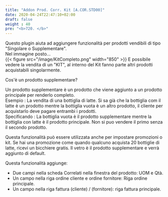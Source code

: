 ```yaml
---
title: "Addon Prod. Corr. Kit [A.COR.STD00]"
date: 2020-04-24T22:47:10+02:00
draft: false
weight : 40
pre: "<b>720. </b>"
---
```


Questo plugin aiuta ad aggiungere funzionalità per prodotti vendibili di tipo "Singolare o Supplementare".<br>
Nel immagine posto...<br>
{{< figure src="/image/KitCompleto.png"  width="850"  >}}
E possibile vedere la vendita di un "KIT", al interno del Kit fanno parte altri prodotti acquistabili singolarmente.

Cos'è un prodotto supplementare? <br>

Un prodotto supplementare è un prodotto che viene aggiunto a un prodotto principale per renderlo completo.<br>
Esempio : La vendita di una bottiglia di latte. Si sa già che la bottiglia com il latte è un prodotto mentre la bottiglia vuota è un altro prodotto, il cliente per acquistarlo deve pagare entrambi i prodotti.<br>
Specificando : La bottiglia vuota è il prodotto supplementare mentre la bottiglia con latte è il prodotto principale. Non si puo vendere il primo senza il secondo prodotto.

Questa funzionalità può essere utilizzata anche per impostare promozioni o kit. Se hai una promozione come quando qualcuno acquista 20 bottiglie di latte, ricevi un bicchiere gratis. Il vetro è il prodotto supplementare e verrà aggiunto di default.<br>

Questa funzionalità aggiunge:

- Due campi nella scheda Correlati nella finestra del prodotto: UOM e Qtà.
- Un campo nella riga ordine cliente e ordine fornitore: Riga ordine principale.
- Un campo nella riga fattura (cliente) / (fornitore): riga fattura principale.
